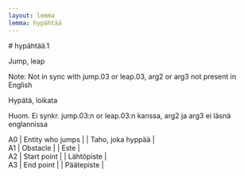 ```yaml
---
layout: lemma
lemma: hypähtää
---
```


<div class="sense">
# <span class="sensename">hypähtää.1</span>

<span class="description">Jump, leap</span>

Note: Not in sync with jump.03 or leap.03, arg2 or arg3 not present in English

<span class="description">Hypätä, loikata</span>

Huom. Ei synkr. jump.03:n or leap.03:n kanssa, arg2 ja arg3 ei läsnä englannissa

A0 | Entity who jumps |   | Taho, joka hyppää |  
A1 | Obstacle |   | Este |  
A2 | Start point |   | Lähtöpiste |  
A3 | End point |   | Päätepiste |  

</div>

